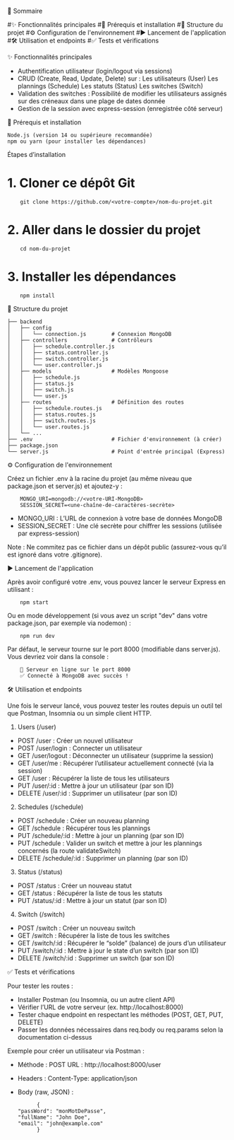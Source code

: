 🚩 Sommaire

#✨ Fonctionnalités principales
#🔧 Prérequis et installation
#📂 Structure du projet
#⚙️ Configuration de l'environnement
#▶️ Lancement de l'application
#🛠 Utilisation et endpoints
#✅ Tests et vérifications


✨ Fonctionnalités principales

- Authentification utilisateur (login/logout via sessions)
- CRUD (Create, Read, Update, Delete) sur :
        Les utilisateurs (User)
        Les plannings (Schedule)
        Les statuts (Status)
        Les switches (Switch)
- Validation des switches : Possibilité de modifier les utilisateurs assignés sur des créneaux dans une plage de dates donnée
- Gestion de la session avec express-session (enregistrée côté serveur)

🔧 Prérequis et installation

    Node.js (version 14 ou supérieure recommandée)
    npm ou yarn (pour installer les dépendances)

Étapes d’installation

# 1. Cloner ce dépôt Git
        git clone https://github.com/<votre-compte>/nom-du-projet.git

# 2. Aller dans le dossier du projet
        cd nom-du-projet        

# 3. Installer les dépendances
        npm install

📂 Structure du projet

```
├── backend
│   ├── config
│   │   └── connection.js        # Connexion MongoDB
│   ├── controllers              # Contrôleurs
│   │   ├── schedule.controller.js
│   │   ├── status.controller.js
│   │   ├── switch.controller.js
│   │   └── user.controller.js
│   ├── models                   # Modèles Mongoose
│   │   ├── schedule.js
│   │   ├── status.js
│   │   ├── switch.js
│   │   └── user.js
│   ├── routes                   # Définition des routes
│   │   ├── schedule.routes.js
│   │   ├── status.routes.js
│   │   ├── switch.routes.js
│   │   └── user.routes.js
│   └── ...
├── .env                         # Fichier d'environnement (à créer)
├── package.json
└── server.js                    # Point d'entrée principal (Express)
```

⚙️ Configuration de l'environnement

Créez un fichier .env à la racine du projet (au même niveau que package.json et server.js) et ajoutez-y :

        MONGO_URI=mongodb://<votre-URI-MongoDB>
        SESSION_SECRET=<une-chaîne-de-caractères-secrète>

- MONGO_URI : L’URL de connexion à votre base de données MongoDB
- SESSION_SECRET : Une clé secrète pour chiffrer les sessions (utilisée par express-session)

Note : Ne commitez pas ce fichier dans un dépôt public (assurez-vous qu’il est ignoré dans votre .gitignore).

▶️ Lancement de l'application

Après avoir configuré votre .env, vous pouvez lancer le serveur Express en utilisant :

        npm start

Ou en mode développement (si vous avez un script "dev" dans votre package.json, par exemple via nodemon) :

        npm run dev

Par défaut, le serveur tourne sur le port 8000 (modifiable dans server.js).
Vous devriez voir dans la console :

        🐍 Serveur en ligne sur le port 8000
        ✅ Connecté à MongoDB avec succès !

🛠 Utilisation et endpoints

Une fois le serveur lancé, vous pouvez tester les routes depuis un outil tel que Postman, Insomnia ou un simple client HTTP.
1. Users (/user)

- POST /user : Créer un nouvel utilisateur
- POST /user/login : Connecter un utilisateur
- GET /user/logout : Déconnecter un utilisateur (supprime la session)
- GET /user/me : Récupérer l’utilisateur actuellement connecté (via la session)
- GET /user : Récupérer la liste de tous les utilisateurs
- PUT /user/:id : Mettre à jour un utilisateur (par son ID)
- DELETE /user/:id : Supprimer un utilisateur (par son ID)

2. Schedules (/schedule)

- POST /schedule : Créer un nouveau planning
- GET /schedule : Récupérer tous les plannings
- PUT /schedule/:id : Mettre à jour un planning (par son ID)
- PUT /schedule : Valider un switch et mettre à jour les plannings concernés (la route validateSwitch)
- DELETE /schedule/:id : Supprimer un planning (par son ID)

3. Status (/status)

- POST /status : Créer un nouveau statut
- GET /status : Récupérer la liste de tous les statuts
- PUT /status/:id : Mettre à jour un statut (par son ID)

4. Switch (/switch)

- POST /switch : Créer un nouveau switch
- GET /switch : Récupérer la liste de tous les switches
- GET /switch/:id : Récupérer le “solde” (balance) de jours d’un utilisateur
- PUT /switch/:id : Mettre à jour le state d’un switch (par son ID)
- DELETE /switch/:id : Supprimer un switch (par son ID)

✅ Tests et vérifications

Pour tester les routes :

- Installer Postman (ou Insomnia, ou un autre client API)
- Vérifier l’URL de votre serveur (ex. http://localhost:8000)
- Tester chaque endpoint en respectant les méthodes (POST, GET, PUT, DELETE)
- Passer les données nécessaires dans req.body ou req.params selon la documentation ci-dessus

Exemple pour créer un utilisateur via Postman :

- Méthode : POST
    URL : http://localhost:8000/user
- Headers :
    Content-Type: application/json
- Body (raw, JSON) :

            {
      "passWord": "monMotDePasse",
      "fullName": "John Doe",
      "email": "john@example.com"
            }

